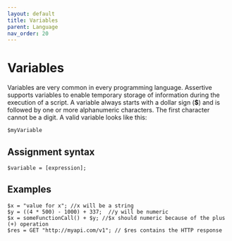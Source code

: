 ```yaml
---
layout: default
title: Variables
parent: Language
nav_order: 20
---
```


# Variables
Variables are very common in every programming language. Assertive supports variables to enable temporary storage of information during the execution of a script. 
A variable always starts with a dollar sign (**$**) and is followed by one or more alphanumeric characters. The first character cannot be a digit. A valid variable looks like this:

```assertive
$myVariable
```

## Assignment syntax
```
$variable = [expression];
```

## Examples

```assertive
$x = "value for x"; //x will be a string
$y = ((4 * 500) - 1000) + 337;  //y will be numeric
$x = someFunctionCall() + $y; //$x should numeric because of the plus (+) operation
$res = GET "http://myapi.com/v1"; // $res contains the HTTP response 
```
